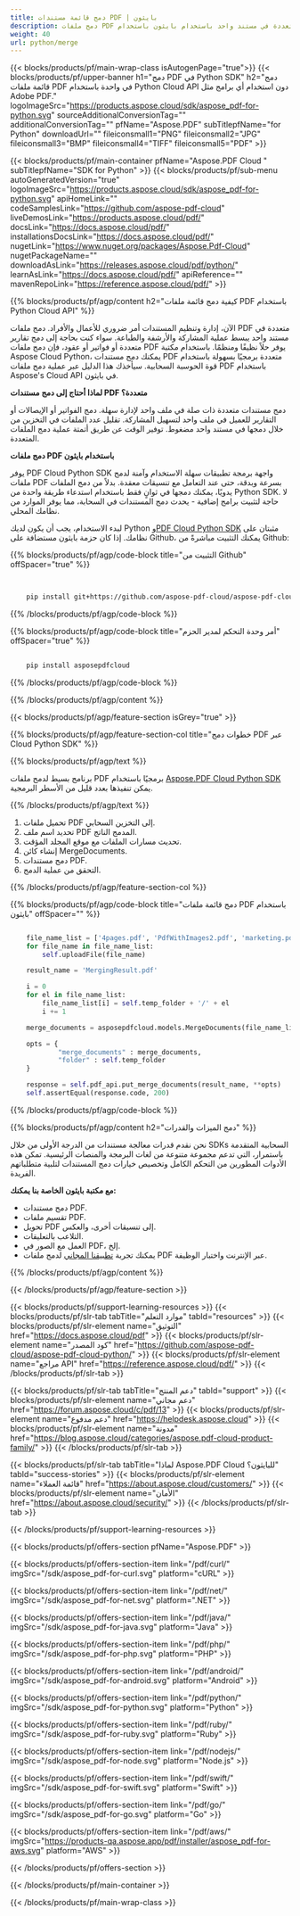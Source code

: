 ```yaml
---
title: دمج قائمة مستندات PDF | بايثون
description: دمج ملفات PDF متعددة في مستند واحد باستخدام بايثون باستخدام Aspose.PDF Cloud SDK.
weight: 40
url: python/merge
---
```


{{< blocks/products/pf/main-wrap-class isAutogenPage="true">}}
{{< blocks/products/pf/upper-banner h1="دمج PDF في Python SDK" h2="دمج قائمة ملفات PDF في واحدة باستخدام Python Cloud API دون استخدام أي برامج مثل Adobe PDF." logoImageSrc="https://products.aspose.cloud/sdk/aspose_pdf-for-python.svg" sourceAdditionalConversionTag="" additionalConversionTag="" pfName="Aspose.PDF" subTitlepfName="for Python" downloadUrl="" fileiconsmall1="PNG" fileiconsmall2="JPG" fileiconsmall3="BMP" fileiconsmall4="TIFF" fileiconsmall5="PDF" >}}

{{< blocks/products/pf/main-container pfName="Aspose.PDF Cloud " subTitlepfName="SDK for Python" >}}
{{< blocks/products/pf/sub-menu autoGeneratedVersion="true" logoImageSrc="https://products.aspose.cloud/sdk/aspose_pdf-for-python.svg" apiHomeLink="" codeSamplesLink="https://github.com/aspose-pdf-cloud" liveDemosLink="https://products.aspose.cloud/pdf/" docsLink="https://docs.aspose.cloud/pdf/" installationsDocsLink="https://docs.aspose.cloud/pdf/" nugetLink="https://www.nuget.org/packages/Aspose.Pdf-Cloud" nugetPackageName="" downloadAsLink="https://releases.aspose.cloud/pdf/python/" learnAsLink="https://docs.aspose.cloud/pdf/" apiReference="" mavenRepoLink="https://reference.aspose.cloud/pdf/" >}}

{{% blocks/products/pf/agp/content h2="كيفية دمج قائمة ملفات PDF باستخدام Python Cloud API" %}}

الآن، إدارة وتنظيم المستندات أمر ضروري للأعمال والأفراد. دمج ملفات PDF متعددة في مستند واحد يبسط عملية المشاركة والأرشفة والطباعة. سواء كنت بحاجة إلى دمج تقارير متعددة أو فواتير أو عقود، فإن دمج ملفات PDF يوفر حلاً نظيفًا ومنظمًا. باستخدام مكتبة Aspose Cloud Python، يمكنك دمج مستندات PDF متعددة برمجيًا بسهولة باستخدام قوة الحوسبة السحابية. سيأخذك هذا الدليل عبر عملية دمج ملفات PDF باستخدام Aspose's Cloud API في بايثون.

**لماذا أحتاج إلى دمج مستندات PDF متعددة؟**

دمج مستندات متعددة ذات صلة في ملف واحد لإدارة سهلة. دمج الفواتير أو الإيصالات أو التقارير للعميل في ملف واحد لتسهيل المشاركة. تقليل عدد الملفات في التخزين من خلال دمجها في مستند واحد مضغوط. توفير الوقت عن طريق أتمتة عملية دمج الملفات المتعددة.

**دمج ملفات PDF باستخدام بايثون**

يوفر PDF Cloud Python SDK واجهة برمجة تطبيقات سهلة الاستخدام وآمنة لدمج ملفات PDF بسرعة وبدقة، حتى عند التعامل مع تنسيقات معقدة. بدلاً من دمج الملفات يدويًا، يمكنك دمجها في ثوانٍ فقط باستخدام استدعاء طريقة واحدة من Python SDK. لا حاجة لتثبيت برامج إضافية - يحدث دمج المستندات في السحابة، مما يوفر الموارد من نظامك المحلي.

لبدء الاستخدام، يجب أن يكون لديك Python و[PDF Cloud Python SDK](https://pypi.org/project/asposepdfcloud/) مثبتان على نظامك.
إذا كان حزمة بايثون مستضافة على Github، يمكنك التثبيت مباشرةً من Github:

{{% blocks/products/pf/agp/code-block title="التثبيت من Github" offSpacer="true" %}}

```bash

     
    pip install git+https://github.com/aspose-pdf-cloud/aspose-pdf-cloud-python.git


```

{{% /blocks/products/pf/agp/code-block %}}

{{% blocks/products/pf/agp/code-block title="أمر وحدة التحكم لمدير الحزم" offSpacer="true" %}}

```bash
     
    pip install asposepdfcloud

```

{{% /blocks/products/pf/agp/code-block %}}

{{% /blocks/products/pf/agp/content %}}

{{< blocks/products/pf/agp/feature-section isGrey="true" >}}

{{% blocks/products/pf/agp/feature-section-col title="خطوات دمج PDF عبر Cloud Python SDK" %}}

{{% blocks/products/pf/agp/text %}}

برنامج بسيط لدمج ملفات PDF برمجيًا باستخدام
[Aspose.PDF Cloud Python SDK](https://products.aspose.cloud/pdf/python/)
يمكن تنفيذها بعدد قليل من الأسطر البرمجية.

{{% /blocks/products/pf/agp/text %}}

1. تحميل ملفات PDF إلى التخزين السحابي.
1. تحديد اسم ملف PDF المدمج الناتج.
1. تحديث مسارات الملفات مع موقع المجلد المؤقت.
1. إنشاء كائن MergeDocuments.
1. دمج مستندات PDF.
1. التحقق من عملية الدمج.

{{% /blocks/products/pf/agp/feature-section-col %}}

{{% blocks/products/pf/agp/code-block title="دمج قائمة ملفات PDF باستخدام بايثون" offSpacer="" %}}

```python

	file_name_list = ['4pages.pdf', 'PdfWithImages2.pdf', 'marketing.pdf']
	for file_name in file_name_list:
		self.uploadFile(file_name)

	result_name = 'MergingResult.pdf'

	i = 0
	for el in file_name_list:
		file_name_list[i] = self.temp_folder + '/' + el
		i += 1

	merge_documents = asposepdfcloud.models.MergeDocuments(file_name_list)

	opts = {
			"merge_documents" : merge_documents,
			"folder" : self.temp_folder
	}

	response = self.pdf_api.put_merge_documents(result_name, **opts)
	self.assertEqual(response.code, 200)
```

{{% /blocks/products/pf/agp/code-block %}}

{{% blocks/products/pf/agp/content h2="دمج الميزات والقدرات" %}}

نحن نقدم قدرات معالجة مستندات من الدرجة الأولى من خلال SDKs السحابية المتقدمة باستمرار، التي تدعم مجموعة متنوعة من لغات البرمجة والمنصات الرئيسية. تمكن هذه الأدوات المطورين من التحكم الكامل وتخصيص خيارات دمج المستندات لتلبية متطلباتهم الفريدة.

**مع مكتبة بايثون الخاصة بنا يمكنك:**

+ دمج مستندات PDF.
+ تقسيم ملفات PDF.
+ تحويل PDF إلى تنسيقات أخرى، والعكس.
+ التلاعب بالتعليقات.
+ العمل مع الصور في PDF، إلخ.
+ يمكنك تجربة [تطبيقنا المجاني](https://products.aspose.app/pdf/merger) لدمج ملفات PDF عبر الإنترنت واختبار الوظيفة.

{{% /blocks/products/pf/agp/content %}}

{{< /blocks/products/pf/agp/feature-section >}}

{{< blocks/products/pf/support-learning-resources >}}
{{< blocks/products/pf/slr-tab tabTitle="موارد التعلم" tabId="resources" >}}
{{< blocks/products/pf/slr-element name="التوثيق" href="https://docs.aspose.cloud/pdf" >}}
{{< blocks/products/pf/slr-element name="كود المصدر" href="https://github.com/aspose-pdf-cloud/aspose-pdf-cloud-python/" >}}
{{< blocks/products/pf/slr-element name="مراجع API" href="https://reference.aspose.cloud/pdf/" >}}
{{< /blocks/products/pf/slr-tab >}}

{{< blocks/products/pf/slr-tab tabTitle="دعم المنتج" tabId="support" >}}
{{< blocks/products/pf/slr-element name="دعم مجاني" href="https://forum.aspose.cloud/c/pdf/13" >}}
{{< blocks/products/pf/slr-element name="دعم مدفوع" href="https://helpdesk.aspose.cloud" >}}
{{< blocks/products/pf/slr-element name="مدونة" href="https://blog.aspose.cloud/categories/aspose.pdf-cloud-product-family/" >}}
{{< /blocks/products/pf/slr-tab >}}

{{< blocks/products/pf/slr-tab tabTitle="لماذا Aspose.PDF Cloud للبايثون؟" tabId="success-stories" >}}
{{< blocks/products/pf/slr-element name="قائمة العملاء" href="https://about.aspose.cloud/customers/" >}}
{{< blocks/products/pf/slr-element name="الأمان" href="https://about.aspose.cloud/security/" >}}
{{< /blocks/products/pf/slr-tab >}}

{{< /blocks/products/pf/support-learning-resources >}}

{{< blocks/products/pf/offers-section pfName="Aspose.PDF" >}}

{{< blocks/products/pf/offers-section-item link="/pdf/curl/" imgSrc="/sdk/aspose_pdf-for-curl.svg" platform="cURL" >}}

{{< blocks/products/pf/offers-section-item link="/pdf/net/" imgSrc="/sdk/aspose_pdf-for-net.svg" platform=".NET" >}}

{{< blocks/products/pf/offers-section-item link="/pdf/java/" imgSrc="/sdk/aspose_pdf-for-java.svg" platform="Java" >}}

{{< blocks/products/pf/offers-section-item link="/pdf/php/" imgSrc="/sdk/aspose_pdf-for-php.svg" platform="PHP" >}}

{{< blocks/products/pf/offers-section-item link="/pdf/android/" imgSrc="/sdk/aspose_pdf-for-android.svg" platform="Android" >}}

{{< blocks/products/pf/offers-section-item link="/pdf/python/" imgSrc="/sdk/aspose_pdf-for-python.svg" platform="Python" >}}

{{< blocks/products/pf/offers-section-item link="/pdf/ruby/" imgSrc="/sdk/aspose_pdf-for-ruby.svg" platform="Ruby" >}}

{{< blocks/products/pf/offers-section-item link="/pdf/nodejs/" imgSrc="/sdk/aspose_pdf-for-node.svg" platform="Node.js" >}}

{{< blocks/products/pf/offers-section-item link="/pdf/swift/" imgSrc="/sdk/aspose_pdf-for-swift.svg" platform="Swift" >}}

{{< blocks/products/pf/offers-section-item link="/pdf/go/" imgSrc="/sdk/aspose_pdf-for-go.svg" platform="Go" >}}

{{< blocks/products/pf/offers-section-item link="/pdf/aws/" imgSrc="https://products-qa.aspose.app/pdf/installer/aspose_pdf-for-aws.svg" platform="AWS" >}}

{{< /blocks/products/pf/offers-section >}}

<!-- aboutfile Ends -->

{{< /blocks/products/pf/main-container >}}

{{< /blocks/products/pf/main-wrap-class >}}
